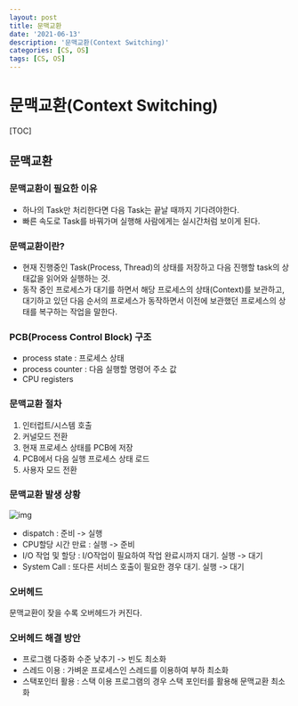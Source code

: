 ```yaml
---
layout: post
title: 문맥교환
date: '2021-06-13'
description: '문맥교환(Context Switching)'
categories: [CS, OS]
tags: [CS, OS]
---
```

# 문맥교환(Context Switching)

[TOC]

## 문맥교환

### 문맥교환이 필요한 이유

- 하나의 Task만 처리한다면 다음 Task는 끝날 때까지 기다려야한다.
- 빠른 속도로 Task를 바꿔가며 실행해 사람에게는 실시간처럼 보이게 된다.



### 문맥교환이란?

- 현재 진행중인 Task(Process, Thread)의 상태를 저장하고 다음 진행할 task의 상태값을 읽어와 실행하는 것.
- 동작 중인 프로세스가 대기를 하면서 해당 프로세스의 상태(Context)를 보관하고, 대기하고 있던 다음 순서의 프로세스가 동작하면서 이전에 보관했던 프로세스의 상태를 복구하는 작업을 말한다.



### PCB(Process Control Block) 구조

- process state : 프로세스 상태
- process counter : 다음 실행할 명령어 주소 값
- CPU registers



### 문맥교환 절차

1. 인터럽트/시스템 호출
2. 커널모드 전환
3. 현재 프로세스 상태를 PCB에 저장
4. PCB에서 다음 실행 프로세스 상태 로드
5. 사용자 모드 전환

### 문맥교환 발생 상황

![img](https://blog.kakaocdn.net/dn/bG4Tsd/btqAgFHDxmj/HrkmSLEw4YKGyP2WCuKQu0/img.png)

- dispatch : 준비 -> 실행
- CPU할당 시간 만료 : 실행 -> 준비
- I/O 작업 및 할당 : I/O작업이 필요하여 작업 완료시까지 대기. 실행 -> 대기
- System Call : 또다른 서비스 호출이 필요한 경우 대기. 실행 -> 대기

### 오버헤드

문맥교환이 잦을 수록 오버헤드가 커진다.

### 오버헤드 해결 방안

- 프로그램 다중화 수준 낮추기 -> 빈도 최소화
- 스레드 이용 : 가벼운 프로세스인 스레드를 이용하여 부하 최소화
- 스택포인터 활용 : 스택 이용 프로그램의 경우 스택 포인터를 활용해 문맥교환 최소화
